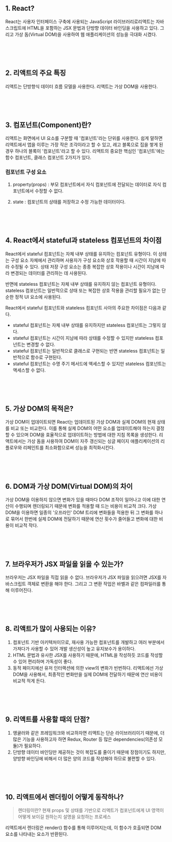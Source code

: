 ## 1. React?
React는 사용자 인터페이스 구축에 사용되는 JavaScript 라이브러리로리액트는 자바스크립트에 HTML을 포함하는 JSX 문법과 단방향 데이터 바인딩을 사용하고 있다. 
그리고 가상 돔(Virtual DOM)을 사용하여  웹 애플리케이션의 성능을 극대화 시켰다.

<br><br><br>

## 2. 리액트의 주요 특징
리액트는 단방향식 데이터 흐름 모델을 사용한다.
리액트는 가상 DOM을 사용한다.

<br><br><br>

## 3. 컴포넌트(Component)란?
리액트는 화면에서 UI 요소를 구분할 때 '컴포넌트'라는 단위를 사용한다. 
쉽게 말하면 리액트에서 앱을 이루는 가장 작은 조각이라고 할 수 있고, 레고 블록으로 집을 쌓게 된 경우 하나의 블록이 '컴포넌트'라고 할 수 있다. 
리액트의 중요한 핵심인 '컴포넌트'에는 함수 컴포넌트, 클래스 컴포넌트 2가지가 있다. 

### 컴포넌트 구성 요소 

1) property(props) : 부모 컴포넌트에서 자식 컴포넌트에 전달되는 데이터로 자식 컴포넌트에서 수정할 수 없다. 

2) state : 컴포넌트의 상태를 저장하고 수정 가능한 데이터이다. 


<br><br><br>

## 4. React에서 stateful과 stateless 컴포넌트의 차이점
React에서 stateful 컴포넌트는 자체 내부 상태를 유지하는 컴포넌트 유형이다. 
이 상태는 구성 요소 자체에서 관리하며 사용자가 구성 요소와 상호 작용할 때 시간이 지남에 따라 수정될 수 있다. 
상태 저장 구성 요소는 종종 복잡한 상호 작용이나 시간이 지남에 따라 변경되는 데이터를 관리하는 데 사용된다.

반면에 stateless 컴포넌트는 자체 내부 상태를 유지하지 않는 컴포넌트 유형이다.
stateless 컴포넌트는 일반적으로 상태 또는 복잡한 상호 작용을 관리할 필요가 없는 단순한 정적 UI 요소에 사용된다.


React에서 stateful 컴포넌트와 stateless 컴포넌트 사아의 주요한 차이점은 다음과 같다.

- stateful 컴포넌트는 자체 내부 상태를 유지하지만 stateless 컴포넌트는 그렇지 않다.
- stateful 컴포넌트는 시간이 지남에 따라 상태를 수정할 수 있지만 stateless 컴포넌트는 변경할 수 없다.
- stateful 컴포넌트는 일반적으로 클래스로 구현되는 반면 stateless 컴포넌트는 일반적으로 함수로 구현된다.
- stateful 컴포넌트는 수명 주기 메서드에 액세스할 수 있지만 stateless 컴포넌트는 액세스할 수 없다.


<br><br><br>

## 5. 가상 DOM의 목적은?

가상 DOM이 업데이트되면 React는 업데이트된 가상 DOM과 실제 DOM의 현재 상태를 비교 또는 비교한다.
이를 통해 실제 DOM의 어떤 요소를 업데이트해야 하는지 결정할 수 있으며 DOM을 효율적으로 업데이트하는 방법에 대한 지침 목록을 생성한다.
리액트에서는 가상 돔을 사용하여 DOM이 자주 갱신되는 싱글 페이지 애플리케이션의 리플로우와 리페인트를 최소화함으로써 성능을 최적화시킨다.

<br><br><br>

## 6. DOM과 가상 DOM(Virtual DOM)의 차이

가상 DOM을 이용하지 않으면 변화가 있을 때마다 DOM 조작이 일어나고 이에 대한 연산이 수행되며 렌더링되기 때문에 변화를 적용할 때 드는 비용이 비교적 크다.
가상 DOM을 이용하면 일종의 '오프라인' DOM 트리에 변화들을 적용한 뒤 그 변화를 하나로 묶어서 한번에 실제 DOM에 전달하기 때문에 연산 횟수가 줄어들고 변화에 대한 비용이 비교적 작다.

<br><br><br>

## 7. 브라우저가 JSX 파일을 읽을 수 있는가?

브라우저는 JSX 파일을 직접 읽을 수 없다. 브라우저가 JSX 파일을 읽으려면 JSX를 자바스크립트 객체로 변환을 해야 한다. 
그리고 그 변환 작업은 바벨과 같은 컴파일러를 통해 이루어진다.

<br><br><br>

## 8. 리액트가 많이 사용되는 이유?
1) 컴포넌트 기반 아키텍처이므로, 재사용 가능한 컴포넌트를 개발하고 여러 부분에서 가져다가 사용할 수 있어 개발 생산성이 높고 유지보수가 용이하다.
2) HTML 문법과 유사한 JSX를 사용하기 때문에, HTML을 작성하듯 코드를 작성할 수 있어 편리하며 가독성이 좋다.
3) 동적 페이지에선 유저 인터랙션에 의한 view의 변화가 빈번하다. 리액트에선 가상 DOM을 사용해서, 최종적인 변화만을 실제 DOM에 전달하기 때문에 연산 비용이 비교적 적게 든다.

<br><br><br>

## 9. 리액트를 사용할 때의 단점?

1) 앵귤러와 같은 프레임워크와 비교하자면 리액트는 단순 라이브러리이기 때문에, 더 많은 기능을 사용하고자 하면 Redux, Router 등 많은 dependencies(의존성 모듈)가 필요하다.
2) 단방향 데이터 바인딩만 제공하는 것이 복잡도를 줄이기 때문에 장점이기도 하지만, 양방향 바인딩에 비해서 더 많은 양의 코드를 작성해야 하므로 불편할 수 있다.


<br><br><br>

## 10. 리액트에서 렌더링이 어떻게 동작하나?

> 렌더링이란? 현재 props 및 상태를 기반으로 리액트가 컴포넌트에게 UI 영역이 어떻게 보이길 원하는지 설명을 요청하는 프로세스

리액트에서 렌더링은 render() 함수를 통해 이루어지는데, 이 함수가 호출되면 DOM 요소를 나타내는 요소가 반환된다.
